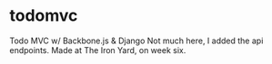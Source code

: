 # todomvc
Todo MVC w/ Backbone.js &amp; Django
Not much here, I added the api endpoints. Made at The Iron Yard, on week six.
